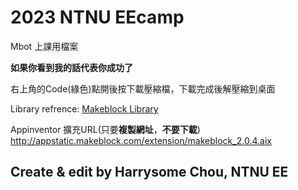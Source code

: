 # 2023 NTNU EEcamp
Mbot 上課用檔案

**如果你看到我的話代表你成功了**

右上角的Code(綠色)點開後按下載壓縮檔，下載完成後解壓縮到桌面

Library refrence: [Makeblock Library](https://github.com/Makeblock-official/Makeblock-Libraries)

Appinventor 擴充URL(只要**複製網址**，**不要下載**) http://appstatic.makeblock.com/extension/makeblock_2.0.4.aix

## Create & edit by Harrysome Chou, NTNU EE
